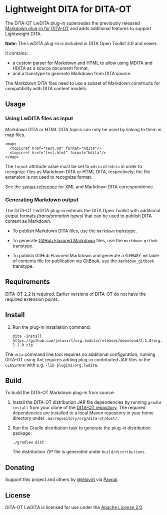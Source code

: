 Lightweight DITA for DITA-OT
============================

The DITA-OT LwDITA plug-in supersedes the previously released [Markdown plug-in for DITA-OT](https://github.com/jelovirt/dita-ot-markdown) and adds additional features to support Lightweight DITA. 

**Note:** The LwDITA plug-in is included in DITA Open Toolkit 3.0 and newer.

It contains:

-   a custom parser for Markdown and HTML to allow using
    MDITA and HDITA as a source document format,
-   and a transtype to generate Markdown from DITA source.

The Markdown DITA files need to use a subset of Markdown constructs for
compatibility with DITA content models.


Usage
-----

### Using LwDITA files as input

Markdown DITA or HTML DITA topics can only be used by linking to them in map files.

~~~~ {.xml}
<map>
  <topicref href="test.md" format="mdita"/>
  <topicref href="test.html" format="hdita"/>
</map>
~~~~

The `format` attribute value must be set to `mdita` or `hdita` in order to
recognize files as Markdown DITA or HTML DITA, respectively; the file extension is not used to
recognize format.

See the [syntax reference](https://github.com/jelovirt/org.lwdita/wiki/Syntax-reference) for XML and Markdown DITA correspondence.

### Generating Markdown output

The DITA-OT LwDITA plug-in extends the DITA Open Toolkit with additional output formats _(transformation types)_ that can be used to publish DITA content as Markdown.

* To publish Markdown DITA files, use the `markdown` transtype.

* To generate [GitHub Flavored Markdown](https://help.github.com/categories/writing-on-github/) files, use the `markdown_github` transtype.

* To publish GitHub Flavored Markdown and generate a  `SUMMARY.md` table of contents file for publication via [GitBook](https://www.gitbook.com), use the `markdown_gitbook` transtype.

Requirements
------------

DITA-OT 2.2 is required. Earlier versions of DITA-OT do not have the
required extension points.

Install
-------

1.  Run the plug-in installation command:

    ~~~~ {.sh}
    dita -install https://github.com/jelovirt/org.lwdita/releases/download/2.1.0/org.lwdita-2.1.0.zip
    ~~~~

The `dita` command line tool requires no additional configuration;
running DITA-OT using Ant requires adding plug-in contributed JAR files
to the `CLASSPATH` with e.g. `-lib plugins/org.lwdita`.

Build
-----

To build the DITA-OT Markdown plug-in from source:

1.  Install the DITA-OT distribution JAR file dependencies by running `gradle install` from your clone of the [DITA-OT repository](https://github.com/dita-ot/dita-ot).
    The required dependencies are installed to a local Maven repository in your home directory under `.m2/repository/org/dita-ot/dost/`. 
2.  Run the Gradle distribution task to generate the plug-in distribution package:

    ~~~~ {.sh}
    ./gradlew dist
    ~~~~

    The distribution ZIP file is generated under `build/distributions`.

Donating
--------

Support this project and others by [@jelovirt](https://github.com/jelovirt) via [Paypal](https://www.paypal.com/cgi-bin/webscr?cmd=_donations&business=jarno%40elovirta%2ecom&lc=FI&item_name=Support%20Open%20Source%20work&currency_code=EUR&bn=PP%2dDonationsBF%3abtn_donate_LG%2egif%3aNonHosted).

License
-------

DITA-OT LwDITA is licensed for use under the [Apache License 2.0](http://www.apache.org/licenses/LICENSE-2.0).
